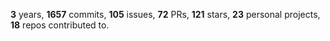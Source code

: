 **3** years, **1657** commits, **105** issues, **72** PRs, **121** stars, **23** personal projects, **18** repos contributed to.
